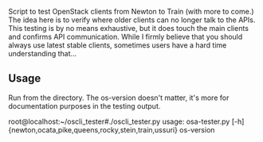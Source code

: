Script to test OpenStack clients from Newton to Train (with more to come.)
The idea here is to verify where older clients can no longer talk to the
APIs. This testing is by no means exhaustive, but it does touch the main 
clients and confirms API communication. While I firmly believe that you 
should always use latest stable clients, sometimes users have a 
hard time understanding that...

## Usage
Run from the directory. The os-version doesn't matter, it's more for 
documentation purposes in the testing output.

root@localhost:~/oscli_tester#./oscli_tester.py
usage: osa-tester.py [-h]
                     {newton,ocata,pike,queens,rocky,stein,train,ussuri}
                     os-version


